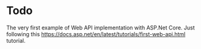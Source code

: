 # Todo
The very first example of Web API implementation with ASP.Net Core. Just following this https://docs.asp.net/en/latest/tutorials/first-web-api.html tutorial.
